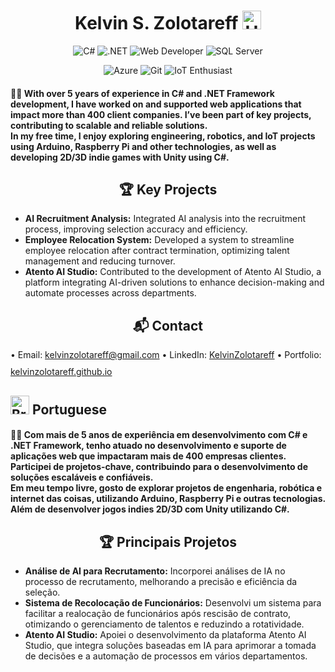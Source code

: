 <h1 align="center">
  Kelvin S. Zolotareff <img src="https://github.com/kaueMarques/kaueMarques/blob/master/hi.gif" width="30px" alt="Hello"/>
</h1>

<p align="center">
  <img src="https://img.shields.io/badge/-C%23-028c00?style=shadow&logo=c-sharp&logoColor=black" alt="C#"/>
  <img src="https://img.shields.io/badge/-.NET-5c048f?style=flat&logo=.netcore&logoColor=white" alt=".NET"/>
  <img src="https://img.shields.io/badge/Web%20Developer-5c048f?style=flat&logo=entity-framework&logoColor=white" alt="Web Developer"/>
  <img src="https://img.shields.io/badge/-SQL%20Server-db0000?style=shadow&logo=c-sharp&logoColor=black" alt="SQL Server"/>
</p>

<p align="center">
  <img src="https://img.shields.io/badge/Azure-0000FF?style=flat&logo=MVC&logoColor=white" alt="Azure"/>
  <img src="https://img.shields.io/badge/-Git-db0000?style=flat&logo=&logoColor=white" alt="Git"/>
  <img src="https://img.shields.io/badge/IoT_Enthusiast-0000FF?style=flat&logo=&logoColor=white" alt="IoT Enthusiast"/>
</p>

<h4 align="left">👨‍💻 With over 5 years of experience in C# and .NET Framework development, I have worked on and supported web applications that impact more than 400 client companies. I’ve been part of key projects, contributing to scalable and reliable solutions.<br>
In my free time, I enjoy exploring engineering, robotics, and IoT projects using Arduino, Raspberry Pi and other technologies, as well as developing 2D/3D indie games with Unity using C#.</h4>


<h2 align="center">🏆 Key Projects</h2>
<ul>
  <li><strong>AI Recruitment Analysis:</strong> Integrated AI analysis into the recruitment process, improving selection accuracy and efficiency.</li>
  <li><strong>Employee Relocation System:</strong> Developed a system to streamline employee relocation after contract termination, optimizing talent management and reducing turnover.</li>
  <li><strong>Atento AI Studio:</strong> Contributed to the development of Atento AI Studio, a platform integrating AI-driven solutions to enhance decision-making and automate processes across departments.</li>
</ul>

<h2 align="center">📬 Contact</h2>
<p align="left">
  • Email: <a href="mailto:kelvinzolotareff@gmail.com" style="display: inline-flex; align-items: center; margin-bottom: 10px;">kelvinzolotareff@gmail.com</a>
  • LinkedIn: <a href="https://www.linkedin.com/in/kelvinzolotareff/" style="display: inline-flex; align-items: center; margin-bottom: 10px;">KelvinZolotareff</a>
  • Portfolio: <a href="https://kelvinzolotareff.github.io" style="display: inline-flex; align-items: center;">kelvinzolotareff.github.io</a>
</p>
<h2>
<img src="https://upload.wikimedia.org/wikipedia/commons/thumb/0/05/Flag_of_Brazil.svg/2560px-Flag_of_Brazil.svg.png" width="30" alt="Brazil Flag"/> Portuguese</h2>

<h4 align="left">👨‍💻 Com mais de 5 anos de experiência em desenvolvimento com C# e .NET Framework, tenho atuado no desenvolvimento e suporte de aplicações web que impactaram mais de 400 empresas clientes. Participei de projetos-chave, contribuindo para o desenvolvimento de soluções escaláveis e confiáveis.<br>
Em meu tempo livre, gosto de explorar projetos de engenharia, robótica e internet das coisas, utilizando Arduino, Raspberry Pi e outras tecnologias. Além de desenvolver jogos indies 2D/3D com Unity utilizando C#.</h4>

<h2 align="center">🏆 Principais Projetos</h2>
<ul>
  <li><strong>Análise de AI para Recrutamento:</strong> Incorporei análises de IA no processo de recrutamento, melhorando a precisão e eficiência da seleção.</li>
  <li><strong>Sistema de Recolocação de Funcionários:</strong> Desenvolvi um sistema para facilitar a realocação de funcionários após rescisão de contrato, otimizando o gerenciamento de talentos e reduzindo a rotatividade.</li>
  <li><strong>Atento AI Studio:</strong> Apoiei o desenvolvimento da plataforma Atento AI Studio, que integra soluções baseadas em IA para aprimorar a tomada de decisões e a automação de processos em vários departamentos.</li>
</ul>
